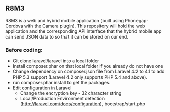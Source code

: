 ## R8M3

R8M3 is a web and hybrid mobile application (built using Phonegap-Cordova with the Camera plugin). 
This repository will hold the web application and the corresponding API interface that the hybrid 
mobile app can send JSON data to so that it can be stored on our end.

### Before coding:
- Git clone laravel/laravel into a local folder
- Install composer.phar on that local folder if you already do not have one
- Change dependency on composer.json file from Laravel 4.2 to 4.1 to add PHP 5.3 support 
(Laravel 4.2 only supports PHP 5.4 and above).
- run composer.phar install to get the packages.
- Edit configuration in Laravel
	- Change the encryption key - 32 character string
	- Local/Production Environment detection (http://laravel.com/docs/configuration), bootstrap/start.php


